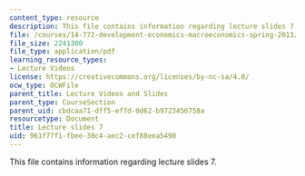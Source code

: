 ```yaml
---
content_type: resource
description: This file contains information regarding lecture slides 7.
file: /courses/14-772-development-economics-macroeconomics-spring-2013/961f77f1fbee30c4aec2cef88eea5490_MIT14_772S13_Lecture7.pdf
file_size: 2241300
file_type: application/pdf
learning_resource_types:
- Lecture Videos
license: https://creativecommons.org/licenses/by-nc-sa/4.0/
ocw_type: OCWFile
parent_title: Lecture Videos and Slides
parent_type: CourseSection
parent_uid: cbdcaa71-dff5-ef7d-0d62-b9723456758a
resourcetype: Document
title: Lecture slides 7
uid: 961f77f1-fbee-30c4-aec2-cef88eea5490
---
```

This file contains information regarding lecture slides 7.
